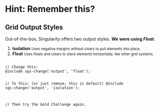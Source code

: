 # Hint: Remember this?
## Grid Output Styles

Out-of-the-box, Singularity offers two output styles. <strong>We were using <em>Float</em>.</strong>

<div class="mid-columns">
  <div>
    <ol class="list-big">
      <li><strong>Isolation</strong>
        <small>Uses negative margins without clears to pull elements into place.</small>
      </li>
      <li><strong>Float</strong>
        <small>Uses floats and clears to stack elements horizontally, like other grid systems.</small>
      </li>
    </ol>
  </div>
  <div>
    <pre><code class="language-scss">
// Change this:
@include sgs-change('output', 'float');

// To this: (or just remove; this is default)
@include sgs-change('output', 'isolation');

// Then try the Gold Challenge again.
</code></pre>
  </div>
</div>



